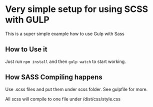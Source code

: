 # Very simple setup for using SCSS with GULP

This is a super simple example how to use Gulp with Sass

## How to Use it
Just run `npm install` and then `gulp watch` to start working.

## How SASS Compiling happens
Use .scss files and put them under scss folder. See gulpfile for more.

All scss will compile to one file under /dist/css/style.css
